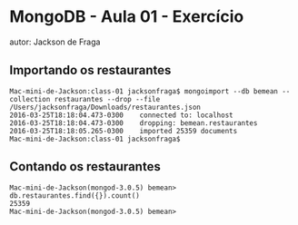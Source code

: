 # MongoDB - Aula 01 - Exercício
autor: Jackson de Fraga

## Importando os restaurantes

 ```
Mac-mini-de-Jackson:class-01 jacksonfraga$ mongoimport --db bemean --collection restaurantes --drop --file /Users/jacksonfraga/Downloads/restaurantes.json
2016-03-25T18:18:04.473-0300    connected to: localhost
2016-03-25T18:18:04.473-0300    dropping: bemean.restaurantes
2016-03-25T18:18:05.265-0300    imported 25359 documents
Mac-mini-de-Jackson:class-01 jacksonfraga$ 
```

## Contando os restaurantes

```
Mac-mini-de-Jackson(mongod-3.0.5) bemean> db.restaurantes.find({}).count()
25359
Mac-mini-de-Jackson(mongod-3.0.5) bemean> 
```
